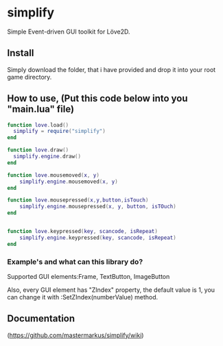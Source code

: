 # simplify
Simple Event-driven GUI toolkit for Löve2D.

## Install
Simply download the folder, that i have provided and drop it into your root game directory.

## How to use, (Put this code below into you "main.lua" file)

```lua
function love.load()
  simplify = require("simplify")
end

function love.draw()
  simplify.engine.draw()
end

function love.mousemoved(x, y)
    simplify.engine.mousemoved(x, y)
end

function love.mousepressed(x,y,button,isTouch)
    simplify.engine.mousepressed(x, y, button, isTOuch)
end


function love.keypressed(key, scancode, isRepeat)
    simplify.engine.keypressed(key, scancode, isRepeat)
end

```

### Example's and what can this library do?

Supported GUI elements:Frame, TextButton, ImageButton

Also, every GUI element has "ZIndex" property, the default value is 1, you can change it with :SetZIndex(numberValue) method.


## Documentation
(https://github.com/mastermarkus/simplify/wiki)
